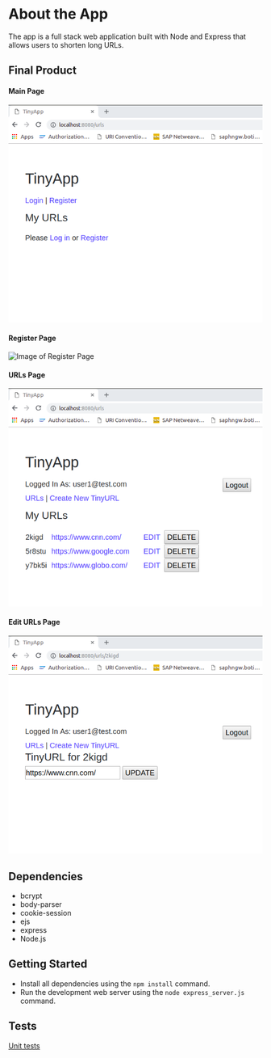 # About the App

The app is a full stack web application built with Node and Express that allows users to shorten long URLs.

## Final Product

#### Main Page
![Image of Main Page](./img/main-page.png)

#### Register Page
![Image of Register Page](./img/register-page.png)

#### URLs Page
![Image of urls Page](./img/urls.png)

#### Edit URLs Page
![Image of Edit URLs Page](./img/edit.png)

## Dependencies
* bcrypt
* body-parser
* cookie-session
* ejs
* express
* Node.js

## Getting Started

* Install all dependencies using the `npm install` command.
* Run the development web server using the `node express_server.js` command.

## Tests

[Unit tests](/test/README.md)